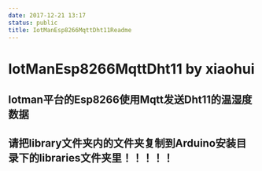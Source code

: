```yaml
---
date: 2017-12-21 13:17
status: public
title: IotManEsp8266MqttDht11Readme
---
```


# IotManEsp8266MqttDht11 by xiaohui
## Iotman平台的Esp8266使用Mqtt发送Dht11的温湿度数据
## 请把library文件夹内的文件夹复制到Arduino安装目录下的libraries文件夹里！！！！！